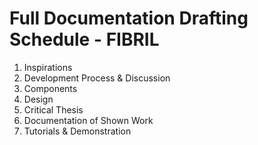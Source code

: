 # Full Documentation Drafting Schedule - FIBRIL

1. Inspirations
2. Development Process & Discussion
3. Components
4. Design
5. Critical Thesis
6. Documentation of Shown Work
7. Tutorials & Demonstration
